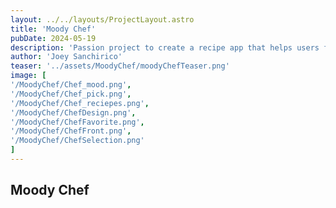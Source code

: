 ```yaml
--- 
layout: ../../layouts/ProjectLayout.astro
title: 'Moody Chef'
pubDate: 2024-05-19
description: 'Passion project to create a recipe app that helps users find recipes based on their mood.'
author: 'Joey Sanchirico'
teaser: '../assets/MoodyChef/moodyChefTeaser.png'
image: [
'/MoodyChef/Chef_mood.png',
'/MoodyChef/Chef_pick.png',
'/MoodyChef/Chef_reciepes.png',
'/MoodyChef/ChefDesign.png',
'/MoodyChef/ChefFavorite.png',
'/MoodyChef/ChefFront.png',
'/MoodyChef/ChefSelection.png'
]
---
```


## Moody Chef